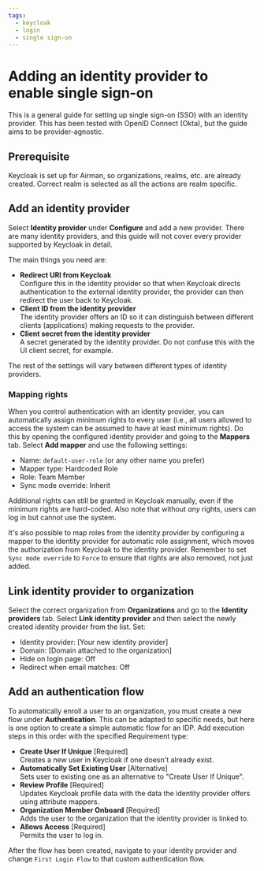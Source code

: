 ```yaml
---
tags:
  - keycloak
  - login
  - single sign-on
---
```


# Adding an identity provider to enable single sign-on

This is a general guide for setting up single sign-on (SSO) with an identity provider. This has been tested with OpenID Connect (Okta), but the guide aims to be provider-agnostic.

## Prerequisite

Keycloak is set up for Airman, so organizations, realms, etc. are already created. Correct realm is selected as all the actions are realm specific.

## Add an identity provider

Select **Identity provider** under **Configure** and add a new provider. There are many identity providers, and this guide will not cover every provider supported by Keycloak in detail.

The main things you need are:

- **Redirect URI from Keycloak**<br>
  Configure this in the identity provider so that when Keycloak directs authentication to the external identity provider, the provider can then redirect the user back to Keycloak.
- **Client ID from the identity provider**<br>
  The identity provider offers an ID so it can distinguish between different clients (applications) making requests to the provider.
- **Client secret from the identity provider**<br>
  A secret generated by the identity provider. Do not confuse this with the UI client secret, for example.

The rest of the settings will vary between different types of identity providers.

### Mapping rights

When you control authentication with an identity provider, you can automatically assign minimum rights to every user (i.e., all users allowed to access the system can be assumed to have at least minimum rights). Do this by opening the configured identity provider and going to the **Mappers** tab. Select **Add mapper** and use the following settings:

- Name: `default-user-role` (or any other name you prefer)
- Mapper type: Hardcoded Role
- Role: Team Member
- Sync mode override: Inherit

Additional rights can still be granted in Keycloak manually, even if the minimum rights are hard-coded. Also note that without _any_ rights, users can log in but cannot use the system.

It's also possible to map roles from the identity provider by configuring a mapper to the identity provider for automatic role assignment, which moves the authorization from Keycloak to the identity provider. Remember to set `Sync mode override` to `Force` to ensure that rights are also removed, not just added.

## Link identity provider to organization

Select the correct organization from **Organizations** and go to the **Identity providers** tab. Select **Link identity provider** and then select the newly created identity provider from the list. Set:

- Identity provider: [Your new identity provider]
- Domain: [Domain attached to the organization]
- Hide on login page: Off
- Redirect when email matches: Off

## Add an authentication flow

To automatically enroll a user to an organization, you must create a new flow under **Authentication**. This can be adapted to specific needs, but here is one option to create a simple automatic flow for an IDP. Add execution steps in this order with the specified Requirement type:

- **Create User If Unique** [Required]<br>
  Creates a new user in Keycloak if one doesn't already exist.
- **Automatically Set Existing User** [Alternative]<br>
  Sets user to existing one as an alternative to "Create User If Unique".
- **Review Profile** [Required]<br>
  Updates Keycloak profile data with the data the identity provider offers using attribute mappers.
- **Organization Member Onboard** [Required]<br>
  Adds the user to the organization that the identity provider is linked to.
- **Allows Access** [Required]<br>
  Permits the user to log in.

After the flow has been created, navigate to your identity provider and change `First Login Flow` to that custom authentication flow.
